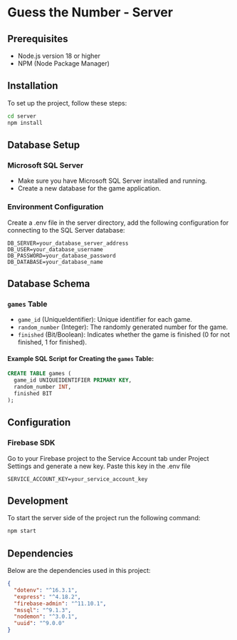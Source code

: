 # Guess the Number - Server

## Prerequisites
- Node.js version 18 or higher
- NPM (Node Package Manager)

## Installation

To set up the project, follow these steps:
```bash
cd server
npm install
```

## Database Setup
### Microsoft SQL Server
- Make sure you have Microsoft SQL Server installed and running.
- Create a new database for the game application.

### Environment Configuration
Create a .env file in the server directory, add the following configuration for connecting to the SQL Server database:

```env
DB_SERVER=your_database_server_address
DB_USER=your_database_username
DB_PASSWORD=your_database_password
DB_DATABASE=your_database_name
```

## Database Schema

### `games` Table

- `game_id` (UniqueIdentifier): Unique identifier for each game.
- `random_number` (Integer): The randomly generated number for the game.
- `finished` (Bit/Boolean): Indicates whether the game is finished (0 for not finished, 1 for finished).

#### Example SQL Script for Creating the `games` Table:

```sql
CREATE TABLE games (
  game_id UNIQUEIDENTIFIER PRIMARY KEY,
  random_number INT,
  finished BIT
);
```

## Configuration
### Firebase SDK
Go to your Firebase project to the Service Account tab under Project Settings and generate a new key. Paste this key in the .env file
```env
SERVICE_ACCOUNT_KEY=your_service_account_key
```

## Development
To start the server side of the project run the following command:

```bash
npm start
```

## Dependencies

Below are the dependencies used in this project:

```json
{
  "dotenv": "^16.3.1",
  "express": "^4.18.2",
  "firebase-admin": "^11.10.1",
  "mssql": "^9.1.3",
  "nodemon": "^3.0.1",
  "uuid": "^9.0.0"
}
```